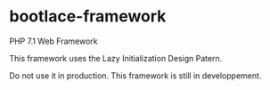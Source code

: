 # bootlace-framework
PHP 7.1 Web Framework

This framework uses the Lazy Initialization Design Patern.

Do not use it in production. This framework is still in developpement.
